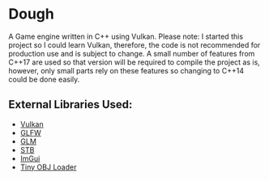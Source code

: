# Dough

A Game engine written in C\+\+ using Vulkan.
Please note: I started this project so I could learn Vulkan, therefore, the code is not recommended for production use and is subject to change.
A small number of features from C\+\+17 are used so that version will be required to compile the project as is, however, only small parts rely on these features so changing to C\+\+14 could be done easily.

## External Libraries Used:
- [Vulkan](https://www.lunarg.com/vulkan-sdk/)
- [GLFW](https://www.glfw.org/)
- [GLM](https://github.com/g-truc/glm)
- [STB](https://github.com/nothings/stb)
- [ImGui](https://github.com/ocornut/imgui)
- [Tiny OBJ Loader](https://github.com/tinyobjloader)
